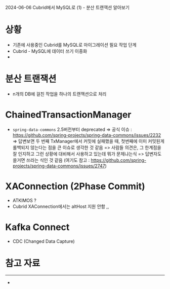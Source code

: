2024-06-06
Cubrid에서 MySQL로 (1) - 분산 트랜잭션 알아보기

# 상황
- 기존에 사용중인 Cubrid를 MySQL로 마이그레이션 필요
작업 단계
- Cubrid - MySQL에 데이터 쓰기 이중화
-

# 분산 트랜잭션
- n개의 DB에 걸친 작업을 하나의 트랜잭션으로 처리

# ChainedTransactionManager
- `spring-data-commons` 2.5버전부터 deprecated
=> 공식 이슈 : https://github.com/spring-projects/spring-data-commons/issues/2232
=> 답변보면 두 번째 TxManager에서 커밋에 실패했을 때, 첫번째에 이미 커밋된게 롤백되지 않는다는 점을 큰 이슈로 생각한 것 같음
=> 사람들 의견은, 그 한계점을 잘 인지하고 그런 상황에 대비해서 사용하고 있는데 뭐가 문제냐는식
=> 답변자도 쓸거면 쓰라는 식인 것 같음 (여기도 참고 : https://github.com/spring-projects/spring-data-commons/issues/2747)


# XAConnection (2Phase Commit)
- ATKIMOS ?
- Cubrid XAConnection에서는 altHost 지원 안함 ,,

# Kafka Connect
- CDC (Changed Data Capture)



# 참고 자료
---
-
